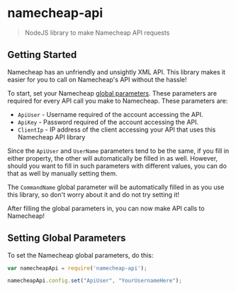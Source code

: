 # namecheap-api

> NodeJS library to make Namecheap API requests

## Getting Started

Namecheap has an unfriendly and unsightly XML API. This library makes it easier for you to call on Namecheap's API without the hassle!

To start, set your Namecheap [global parameters](https://www.namecheap.com/support/api/global-parameters.aspx). These parameters are required for every API call you make to Namecheap. These parameters are:

* `ApiUser` - Username required of the account accessing the API.
* `ApiKey` - Password required of the account accessing the API.
* `ClientIp` - IP address of the client accessing your API that uses this Namecheap API library

Since the `ApiUser` and `UserName` parameters tend to be the same, if you fill in either property, the other will automatically be filled in as well. However, should you want to fill in such parameters with different values, you can do that as well by manually setting them.

The `CommandName` global parameter will be automatically filled in as you use this library, so don't worry about it and do not try setting it!

After filling the global parameters in, you can now make API calls to Namecheap!

## Setting Global Parameters

To set the Namecheap global parameters, do this:

```javascript
var namecheapApi = require('namecheap-api');

namecheapApi.config.set("ApiUser", "YourUsernameHere");
```